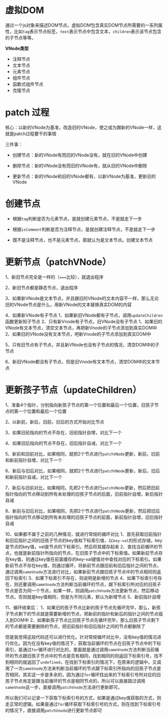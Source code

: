# 虚拟DOM

通过一个js对象来描述DOM节点。虚拟DOM包含真实DOM节点所需要的一系列属性，比如`tag`表示节点标签，`text`表示节点中包含文本，`children`表示该节点包含的子节点等等。

**VNode类型**

- 注释节点
- 文本节点
- 元素节点
- 组件节点
- 函数式组件节点
- 克隆节点

# patch 过程

核心：以新的VNode为基准，改造旧的VNode，使之成为跟新的VNode一样，这就是patch过程要干的事情

三件事：

- 创建节点：新的VNode有而旧的VNode没有，就在旧的VNode中创建

- 删除节点：新的VNode没有而旧的VNode有，就从旧的VNode中删除

- 更新节点：新的VNode和旧的VNode都有，以新VNode为基准，更新旧的VNode

# 创建节点

- 根据`tag`判断是否为元素节点，是就创建元素节点，不是就走下一步

- 根据`isComment`判断是否为注释节点，是就创建注释节点，不是就走下一步

- 既不是注释节点，也不是元素节点，那就认为是文本节点。创建文本节点

# 更新节点（patchVNode）

1、新旧节点完全是一样的（`===`比较），就退出程序

2、新旧节点都是静态节点，退出程序

3、如果新VNode是文本节点，并且跟旧的VNode的文本内容不一样，那么无论旧的VNode节点是什么，用新VNode的文本替换真实DOM的内容

4、如果新VNode有子节点
    1、如果新旧VNode都有子节点，调用`updateChildren`函数更新知子节点
    2、只有新Vnode有子节点，旧VNode没有子节点
        1、如果旧的VNode有文本节点，清空文本节点，再把新Vnode的子节点添加到真实DOM中
        2、如果旧的VNode没有文本节点，吧新Vnode的子节点添加到真实DOM中

5、只有旧节点有子节点，并且新VNode也没有子节点的情况，清空DOM中的子节点

6、新旧VNode都没有子节点，但是旧Vnode有文本节点，清空DOM中的文本节点


# 更新孩子节点（updateChildren）

1、准备4个指针，分别指向新孩子节点的第一个位置和最后一个位置，旧孩子节点的第一个位置和最后一个位置

2、以新前，新后，旧前，旧后的方式开始对比节点

3、如果旧前指向的节点不存在，旧前指针自增，对比下一个

4、如果旧后指向的节点不存在，旧后指针自减，对比下一个

5、新前和旧前对比，如果相同，就把2个节点进行`patchVNode`更新，新前，旧前和新前指针自增，对比下一个

6、新后与旧后对比，如果相同，就把2个节点进行`patchVNode`更新，新后，旧后和新前指针自减，对比下一个

7、新后与旧前对比，如果相同，先把2个节点进行`patchVNode`更新，然后把旧前指针指向的节点移动到所有未处理的旧孩子节点的后面，旧前指针自增，新后指针自减

8、新前与旧后对比，如果相同，先把2个节点进行`patchVNode`更新，然后把旧后指针指向的节点移动到所有未处理的旧孩子节点的前面，新前指针自增，旧后指针自减

10、如果都不属于之前的几种情况，就进行常规的循环对比
    1、首先获取旧前指针和旧后指针之间的旧孩子节点的key值和下标索引值，以`key-val`的形式存储，key是节点的key值，val是节点的下标索引。然后将其缓存起来
    2、查找当前循环的节点，也就是新前指针所指向的节点，在旧孩子节点中的下标索值。如果新前节点存在key值，则通过key值在前面缓存的key-val键值对中查找对应的下标索引。如果新前节点不存在key值，则通过循环，将新前节点跟旧前和旧后指针之间的节点，通过调用`sameVnode`方法进行对比，如果新前节点跟旧孩子节点中的节点相同则返回下标索引
    3、如果下标索引不存在，则说明是新增的节点
    4、如果下标索引号存在，则还要调用`sameVnode`方法判断当前循环的节点，跟下标索引所对应的旧孩子节点是否为同一个节点，如果一样，则调用`patchVnode`方法更新节点，然后移动节点。否则就是key值相同，但是为不同元素，默认为新增节点
    5、新前指针自增

11、循环结束后：
    1、如果旧的孩子节点比新的孩子节点先循环完毕，那么，新孩子节点剩下的节点就是需要新增的节点，把新前的指针和新后的指针之间的节点插入到DOM中
    2、如果新孩子节点比旧孩子节点先循环完毕，那么旧孩子节点剩下的节点都是需要删除的节点，把旧前指针和旧后指针之间的节点都删除了


但是我觉得这段代码还可以进行优化。针对常规循坏对比中，没有key值的情况进行优化。因为在没有key值的情况下，获取当前循环的节点在旧孩子节点中的下标索引，是通过`for`循环进行对比的，里面就是通过调用`sameVnode`方法判断当前循环的节点跟旧孩子节点中的节点是否有相同，找到相同的则返回下标索引号，找不到相同的就返回了`undefined`，在找到下标索引的情况下，在原来的逻辑中，又调用了一次`sameVnode`方法来判断当前循环的节点跟下标索引所指向的旧孩子节点是否相同，其实这一步是多余的，因为通过`for`循环找出来的下标索引号所对应的旧孩子节点肯定是跟当前循环的节点是相同节点的，所以可以直接跳过调用`sameVnode`这一步，直接调用`patchVnode`方法进行更新即可。

所以我们可以记录一下获取下标索引号的方式，如果是通过key值获取的方式，则走正常的逻辑。如果是通过`for`循环获取下标索引号的方式，则在找到下标索引号的情况下，直接调用`patchVnode`进行更新节点即可
